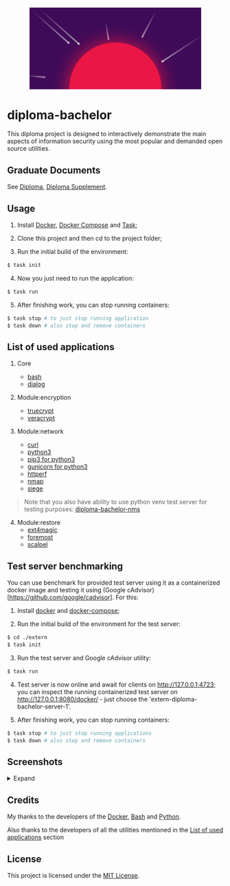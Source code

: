<p align="center"><img src="logo.png" width="400"></p>

# diploma-bachelor

This diploma project is designed to interactively demonstrate the main aspects of information security using the most popular and demanded open source utilities.

## Graduate Documents

See [Diploma](scans/diploma.pdf), [Diploma Supplement](scans/diploma_supplement.pdf).

## Usage

1. Install [Docker](https://docs.docker.com/engine/installation/), [Docker Compose](https://docs.docker.com/compose/install/) and [Task](https://taskfile.dev/#/installation);

2. Clone this project and then cd to the project folder;

3. Run the initial build of the environment:
```sh
$ task init
```

4. Now you just need to run the application:
```sh
$ task run
```

5. After finishing work, you can stop running containers:
```sh
$ task stop # to just stop running application
$ task down # also stop and remove containers
```

## List of used applications

1. Core
   * [bash](https://www.gnu.org/software/bash/)
   * [dialog](https://invisible-island.net/dialog/#download)

2. Module:encryption
   * [truecrypt](https://www.truecrypt71a.com/downloads/)
   * [veracrypt](https://www.veracrypt.fr/en/Downloads.html)

3. Module:network
   * [curl](https://curl.se/download.html)
   * [python3](https://www.python.org/downloads/)
   * [pip3 for python3](https://pip.pypa.io/en/stable/installing/)
   * [gunicorn for python3](https://gunicorn.org/)
   * [httperf](https://github.com/httperf/httperf)
   * [nmap](https://nmap.org/download.html)
   * [siege](https://github.com/JoeDog/siege)

  > Note that you also have ability to use python venv test server for testing purposes: [diploma-bachelor-nms](https://github.com/andinoriel/diploma-bachelor-nms)

4. Module:restore
   * [ext4magic](https://sourceforge.net/projects/ext4magic/)
   * [foremost](https://sourceforge.net/projects/foremost/)
   * [scalpel](https://github.com/sleuthkit/scalpel)


## Test server benchmarking

You can use benchmark for provided test server using it as a containerized docker image and testing it using (Google cAdvisor)[https://github.com/google/cadvisor]. For this:

1. Install [docker](https://docs.docker.com/engine/installation/) and [docker-compose](https://docs.docker.com/compose/install/);

2. Run the initial build of the environment for the test server:
```sh
$ cd ./extern
$ task init
```

3. Run the test server and Google cAdvisor utility:
```sh
$ task run
```

4. Test server is now online and await for clients on http://127.0.0.1:4723; you can inspect the running containerized test server on http://127.0.0.1:8080/docker/ - just choose the 'extern-diploma-bachelor-server-1'.

5. After finishing work, you can stop running containers:
```sh
$ task stop # to just stop running applications
$ task down # also stop and remove containers
```

## Screenshots

<details>
  <summary>Expand</summary>

  <p align="center">
    <img src="screenshots/Ask root.png" width="1280"/>
    <img src="screenshots/1 - hello1.png" width="1280"/>
    <img src="screenshots/1 - hello2.png" width="1280"/>
    <img src="screenshots/2 - Main menu.png" width="1280"/>
    <img src="screenshots/2.1 - Menu.png" width="1280"/>
    <img src="screenshots/2.1.1 - Menu.png" width="1280"/>
    <img src="screenshots/2.1.1.1 - Menu.png" width="1280"/>
    <img src="screenshots/2.1.1.1 - FD path dialog.png" width="1280"/>
    <img src="screenshots/2.1.1.1 - Algorithm dialog.png" width="1280"/>
    <img src="screenshots/2.1.1.1 - Password dialog.png" width="1280"/>
    <img src="screenshots/2.1.1.1 - Encryption.png" width="1280"/>
    <img src="screenshots/2.1.2 - Benchmark.png" width="1280"/>
    <img src="screenshots/2.2 - Menu.png" width="1280"/>
    <img src="screenshots/2.2.1 - Menu.png" width="1280"/>
    <img src="screenshots/2.2.1 - Scan.png" width="1280"/>
    <img src="screenshots/2.2.2 - Menu.png" width="1280"/>
    <img src="screenshots/2.2.2 - Test.png" width="1280"/>
    <img src="screenshots/2.2.3 - Menu.png" width="1280"/>
    <img src="screenshots/2.2.3 - Test.png" width="1280"/>
    <img src="screenshots/2.3 - Menu.png" width="1280"/>
    <img src="screenshots/2.3.1 - Menu.png" width="1280"/>
    <img src="screenshots/2.3.1 - Restore.png" width="1280"/>
    <img src="screenshots/2.3.2 - Restore.png" width="1280"/>
    <img src="screenshots/2.3.3 - Restore.png" width="1280"/>
    <img src="screenshots/cAdvisor - CPU.png" width="1280"/>
    <img src="screenshots/cAdvisor - Memory.png" width="1280"/>
    <img src="screenshots/cAdvisor - Network.png" width="1280"/>
  </p>
</details>

## Credits

My thanks to the developers of the [Docker](https://www.docker.com/company), [Bash](https://www.gnu.org/software/bash/) and [Python](https://www.python.org/psf-landing/).

Also thanks to the developers of all the utilities mentioned in the [List of used applications](#List-of-used-applications) section

## License

This project is licensed under the [MIT License](LICENSE).
